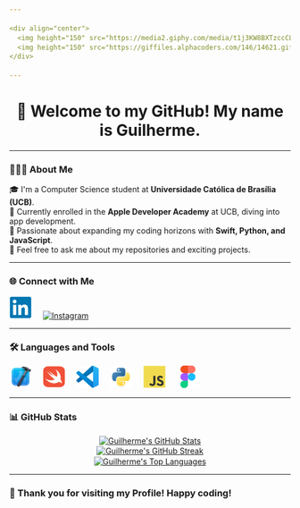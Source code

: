 ```yaml
---

<div align="center">
  <img height="150" src="https://media2.giphy.com/media/t1j3KW8BXTzccCLdNb/giphy.gif?cid=ecf05e47s1fdt75olpyn7s6vx4g2705idws7qbecc32spr8j&ep=v1_stickers_search&rid=giphy.gif&ct=s" alt="Coding GIF" />
  <img height="150" src="https://giffiles.alphacoders.com/146/14621.gif" alt="Coding GIF" />
</div>

---
```


<h1 align="center">👋 Welcome to my GitHub! My name is Guilherme.</h1>

---

<h3 align="left">👨🏻‍💻 About Me</h3>

<p align="left">
  🎓 I'm a Computer Science student at <strong>Universidade Católica de Brasília (UCB)</strong>.
  <br>
  🔭 Currently enrolled in the <strong>Apple Developer Academy</strong> at UCB, diving into app development.
  <br>
  🌱 Passionate about expanding my coding horizons with <strong>Swift, Python, and JavaScript</strong>.
  <br>
  💬 Feel free to ask me about my repositories and exciting projects.
</p>

---

<h3 align="left">🌐 Connect with Me</h3>

<p align="left">
  <a href="https://www.linkedin.com/in/guilherme-nunes-lobo-12967b258/"><img src="https://github.com/devicons/devicon/blob/v2.15.1/icons/linkedin/linkedin-original.svg" height="40" alt="LinkedIn" /></a>
  <img width="12" />
  <a href="[https://www.instagram.com/guilherme_nlobo/](https://www.instagram.com/guilherme_nlobo/)"><img src="https://github.com/devicons/devicon/blob/v2.15.1/icons/instagram/instagram-original.svg" height="40" alt="Instagram" /></a>
  <img width="12" />
</p>

---

<h3 align="left">🛠 Languages and Tools</h3>

<p align="left">
  <img src="https://github.com/devicons/devicon/blob/v2.15.1/icons/xcode/xcode-original.svg" height="40" alt="Xcode" />
  <img width="12" />
  <img src="https://github.com/devicons/devicon/blob/v2.15.1/icons/swift/swift-original.svg" height="40" alt="Swift" />
  <img width="12" />
  <img src="https://github.com/devicons/devicon/blob/1119b9f84c0290e0f0b38982099a2bd027a48bf1/icons/vscode/vscode-original.svg" height="40" alt="VS Code" />
  <img width="12" />
  <img src="https://github.com/devicons/devicon/blob/v2.15.1/icons/python/python-original.svg" height="40" alt="Python" />
  <img width="12" />
  <img src="https://github.com/devicons/devicon/blob/v2.15.1/icons/javascript/javascript-original.svg" height="40" alt="JavaScript" />
  <img width="12" />
  <img src="https://github.com/devicons/devicon/blob/1119b9f84c0290e0f0b38982099a2bd027a48bf1/icons/figma/figma-original.svg" height="40" alt="Figma" />
</p>

---

<h3 align="left">📊 GitHub Stats</h3>

<div align="center">
  <a href="https://github.com/GuilhermeNL01">
    <img align="center" src="https://github-readme-stats.vercel.app/api?username=GuilhermeNL01&show_icons=true&theme=dracula" alt="Guilherme's GitHub Stats" />
  </a>
  <br>
  <a href="https://github.com/GuilhermeNL01">
    <img align="center" src="https://github-readme-streak-stats.herokuapp.com?user=GuilhermeNL01&theme=dracula" alt="Guilherme's GitHub Streak" />
  </a>
  <br>
  <a href="https://github.com/GuilhermeNL01">
    <img align="center" src="https://github-readme-stats.vercel.app/api/top-langs/?username=GuilhermeNL01&layout=compact&theme=dracula" alt="Guilherme's Top Languages" />
  </a>
</div>

---

<h3 align="left">🚀 Thank you for visiting my Profile! Happy coding!</h3>
